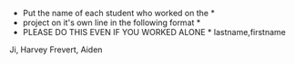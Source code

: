* Put the name of each student who worked on the *
* project on it's own line in the following format *
* PLEASE DO THIS EVEN IF YOU WORKED ALONE *
lastname,firstname

Ji, Harvey
Frevert, Aiden